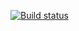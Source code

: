 [![Build status](https://ci.appveyor.com/api/projects/status/649dujaserywuchy?svg=true)](https://ci.appveyor.com/project/nvborisenko/logger-net-log4net)
